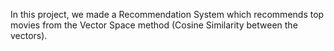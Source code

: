 In this project, we made a Recommendation System which recommends top movies from the Vector Space method (Cosine Similarity between the vectors).
